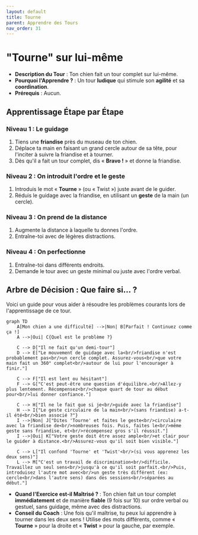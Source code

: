 ```yaml
---
layout: default
title: Tourne
parent: Apprendre des Tours
nav_order: 31
---
```


# "Tourne" sur lui-même

- **Description du Tour** : Ton chien fait un tour complet sur lui-même.
- **Pourquoi l'Apprendre ?** : Un tour **ludique** qui stimule son **agilité** et sa **coordination**.
- **Prérequis** : Aucun.

## Apprentissage Étape par Étape

### Niveau 1 : Le guidage

1.  Tiens une **friandise** près du museau de ton chien.
2.  Déplace ta main en faisant un grand cercle autour de sa tête, pour l'inciter à suivre la friandise et à tourner.
3.  Dès qu'il a fait un tour complet, dis « **Bravo !** » et donne la friandise.

### Niveau 2 : On introduit l'ordre et le geste

1.  Introduis le mot « **Tourne** » (ou « Twist ») juste avant de le guider.
2.  Réduis le guidage avec la friandise, en utilisant un **geste** de la main (un cercle).

### Niveau 3 : On prend de la distance

1.  Augmente la distance à laquelle tu donnes l'ordre.
2.  Entraîne-toi avec de légères distractions.

### Niveau 4 : On perfectionne

1.  Entraîne-toi dans différents endroits.
2.  Demande le tour avec un geste minimal ou juste avec l'ordre verbal.

## Arbre de Décision : Que faire si... ?

Voici un guide pour vous aider à résoudre les problèmes courants lors de l'apprentissage de ce tour.

```mermaid
graph TD
    A[Mon chien a une difficulté] -->|Non| B[Parfait ! Continuez comme ça !]
    A -->|Oui| C{Quel est le problème ?}

    C --> D["Il ne fait qu'un demi-tour"]
    D --> E["Le mouvement de guidage avec la<br/>friandise n'est probablement pas<br/>un cercle complet. Assurez-vous<br/>que votre main fait un 360° complet<br/>autour de lui pour l'encourager à finir."]

    C --> F["Il est lent ou hésitant"]
    F --> G["C'est peut-être une question d'équilibre.<br/>Allez-y plus lentement. Récompensez<br/>chaque quart de tour au début pour<br/>lui donner confiance."]

    C --> H["Il ne le fait que si je<br/>guide avec la friandise"]
    H --> I{"Le geste circulaire de la main<br/>(sans friandise) a-t-il été<br/>bien associé ?"}
    I -->|Non| J["Dites 'Tourne' et faites le geste<br/>circulaire avec la friandise de<br/>nombreuses fois. Puis, faites le<br/>même geste sans friandise, et<br/>récompensez gros s'il réussit."]
    I -->|Oui| K["Votre geste doit être assez ample<br/>et clair pour le guider à distance.<br/>Assurez-vous qu'il soit bien visible."]

    C --> L["Il confond 'Tourne' et 'Twist'<br/>(si vous apprenez les deux sens)"]
    L --> M["C'est un travail de discrimination<br/>difficile. Travaillez un seul sens<br/>jusqu'à ce qu'il soit parfait.<br/>Puis, introduisez l'autre mot avec<br/>un geste très différent (ex: cercle<br/>dans l'autre sens) dans des sessions<br/>séparées au début."]
```

- **Quand l'Exercice est-il Maîtrisé ?** : Ton chien fait un tour complet **immédiatement** et de manière **fiable** (9 fois sur 10) sur ordre verbal ou gestuel, sans guidage, même avec des distractions.
- **Conseil du Coach** : Une fois qu'il maîtrise, tu peux lui apprendre à tourner dans les deux sens ! Utilise des mots différents, comme « **Tourne** » pour la droite et « **Twist** » pour la gauche, par exemple. 
